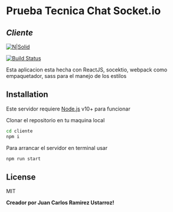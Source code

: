 # Prueba Tecnica Chat Socket.io  
## _Cliente_

[![N|Solid](https://cldup.com/dTxpPi9lDf.thumb.png)](https://nodesource.com/products/nsolid)

[![Build Status](https://travis-ci.org/joemccann/dillinger.svg?branch=master)](https://travis-ci.org/joemccann/dillinger)

Esta aplicacion esta hecha con ReactJS, socektio, webpack como empaquetador, sass para el manejo de los estilos



## Installation

Este servidor requiere [Node.js](https://nodejs.org/) v10+ para funcionar

Clonar el repositorio en tu maquina local

```sh
cd cliente
npm i
```

Para arrancar el servidor en terminal usar

```sh
npm run start
```


## License

MIT

**Creador por Juan Carlos Ramirez Ustarroz!**